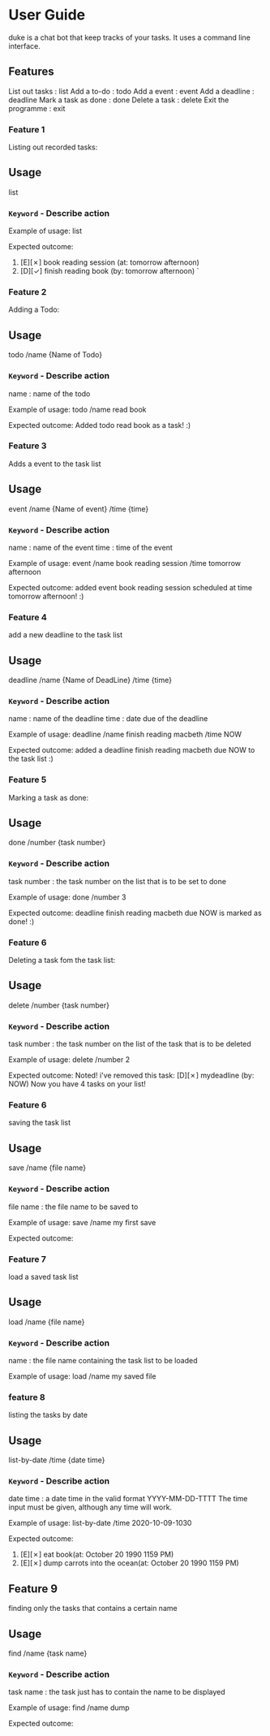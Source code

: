 # User Guide
duke is a chat bot that keep tracks of your tasks.
It uses a command line interface. 

## Features 
List out tasks : list
Add a to-do : todo
Add a event : event
Add a deadline : deadline
Mark a task as done : done
Delete a task : delete
Exit the programme : exit

### Feature 1 
Listing out recorded tasks:


## Usage
list
### `Keyword` - Describe action

Example of usage: 
list

Expected outcome:
1. [E][✗] book reading session (at: tomorrow afternoon)
1. [D][✓] finish reading book (by: tomorrow afternoon)
`

### Feature 2 
Adding a Todo:
## Usage
todo /name {Name of Todo}
### `Keyword` - Describe action
name : name of the todo

Example of usage: 
todo /name read book

Expected outcome:
Added todo read book as a task! :)

### Feature 3 
Adds a event to the task list

## Usage
event /name {Name of event} /time {time}
### `Keyword` - Describe action
name : name of the event
time : time of the event

Example of usage: 
event /name book reading session /time tomorrow afternoon

Expected outcome:
added event book reading session scheduled at time tomorrow afternoon! :)


### Feature 4 
add a new deadline to the task list

## Usage
deadline /name {Name of DeadLine} /time {time}
### `Keyword` - Describe action
name : name of the deadline
time : date due of the deadline

Example of usage: 
deadline /name finish reading macbeth /time NOW

Expected outcome:
added a deadline finish reading macbeth due NOW to the task list :)


### Feature 5 
Marking a task as done:

## Usage
done /number {task number} 

### `Keyword` - Describe action
task number : the task number on the list that is to be set to done


Example of usage: 
done /number 3

Expected outcome:
deadline finish reading macbeth due NOW is marked as done! :)



### Feature 6 
Deleting a task fom the task list:

## Usage
delete /number {task number} 

### `Keyword` - Describe action
task number : the task number on the list of the task that is to be deleted

Example of usage:
delete /number 2

Expected outcome:
Noted! i've removed this task:
	[D][✗] mydeadline (by: NOW)
	Now you have 4 tasks on your list!

### Feature 6
saving the task list

## Usage 
save /name {file name}

### `Keyword` - Describe action
file name : the file name to be saved to

Example of usage:
save /name my first save

Expected outcome:


### Feature 7
load a saved task list

## Usage
load /name {file name}

### `Keyword` - Describe action
name : the file name containing the task list to be loaded

Example of usage:
load /name my saved file

### feature 8
listing the tasks by date

## Usage 
list-by-date /time {date time}

### `Keyword` - Describe action
date time : a date time in the valid format YYYY-MM-DD-TTTT
The time input must be given, although any time will work.

Example of usage:
list-by-date /time 2020-10-09-1030

Expected outcome:
1. [E][✗] eat book(at: October 20 1990 1159 PM)
2. [E][✗] dump carrots into the ocean(at: October 20 1990 1159 PM)

## Feature 9
finding only the tasks that contains a certain name

## Usage

find /name {task name}

### `Keyword` - Describe action
task name : the task just has to contain the name to be displayed

Example of usage:
find /name dump

Expected outcome:


